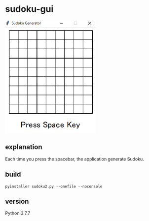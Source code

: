 # sudoku-gui
![数独](sudoku_generator.gif)

## explanation
Each time you press the spacebar, the application generate Sudoku.

## build
```
pyinstaller sudoku2.py --onefile --noconsole
```

## version
Python 3.7.7
